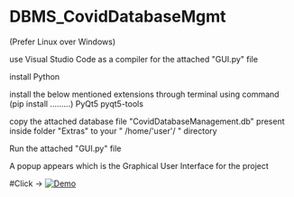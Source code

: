 # DBMS_CovidDatabaseMgmt

(Prefer Linux over Windows)

use Visual Studio Code as a compiler for the attached "GUI.py" file

install Python

install the below mentioned extensions through terminal using command (pip install .........)
PyQt5
pyqt5-tools

copy the attached database file "CovidDatabaseManagement.db"
 present inside folder "Extras" 
  to your " /home/'user'/ " directory

Run the attached "GUI.py" file

A popup appears which is the Graphical User Interface for the project

#Click -> 
[![Demo](https://img.youtube.com/vi/qd1IgAvZp9c/0.jpg)](https://www.youtube.com/watch?v=qd1IgAvZp9c&ab_channel=--Uploads)

